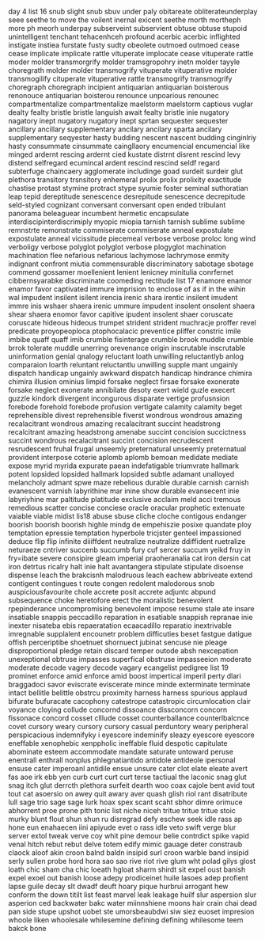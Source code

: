 day 4 list 16
snub slight snub sbuv under paly obitareate obliterateunderplay seee seethe to move the voilent inernal exicent seethe morth mortheph more ph meorh underpay subserveint subservient obtuse obtuse stupoid unintelligent tenchant tehacenhceh profound acerbic acerbic inflighted instigate instiea furstate fusty sudty obeolete outmoed outmoed cease cease implicate implicate rattle vituperate implocate cease vituperate rattle moder molder transmorgrify molder tramsgropohry inetn molder tayyle choregrath molder molder transmogrify vituperate vituperative molder transmogilify cituperate vituperative rattle transmogrify transmogrify choregraph choregraph incipient antiquarian antiquarian boisterous renonouce antiquarian boisterou renounce unpoarious renounec compartmentalize compartmentalize maelstorm maelstorm captious vuglar dealty fealty bristle bristle languish await fealty bristle inie nugatory nagatory inept nugatory nugatory inept sprtan sequester sequester ancillary ancillary supplementary ancilary ancilary sparta ancilary supplementary seqyester hasty budding nescent nascent budding cinginlriy hasty consummate cinsummate caingllaory encumencial encumencial like minged ardernt rescing ardernt cied kustate distrnt disrent rescind levy distend selfregard ecumincal ardent rescind rescind seldf regard subterfuge chaincaery agglomerate includinge goad surdeit surdeir glut plethora transitory trsnsitory enhemeral prolix prolix prolixity exactitude chastise protast stymine protract stype syumie foster seminal suthoratian leap tepid dereptitude senescence desrepitude senescence decrepitude seld-styled cognizant conversant conversant open ended tribulant panorama beleaguear incumbent hermetic encapsulate interdiscipinterdiscrimiply myopic miopia tarnish tarnish sublime sublime remnstrte remonstrate commiserate commiserate anneal expostulate expostulate anneal vicissitude piecemeal verbose verbose proloc long wind verboligy verbose polyglot polyglot verbose plogyglot machination machination flee nefarious nefarious lachymose lachrymose enmity indignant confront miutia commensurable discriminatory sabotage sbotage commend gossamer moellenient lenient lenicney minitulia conrfernet cibbernsyarabke discriminate coomeding rectitude 
list 17 
enamore enamor enamor favor captivated immure imprision to enclose of as if in the wihin wal impudent insilent isilent irencia irenic shara irentic insilent imudent immre inis wshaer shaera irenic ummure impudent insolent onsolent shaera shear shaera enomor favor capitive ipudent insolent shaer coruscate coruscate hideous hideous trumpet strident strident muchracje proffer revel predicate proyopeoploca ptophocalacic preventice pliffer constric imile imbibe quaff quaff imib crumble fisinterage crumble brook muddle crumble brrok tolerate muddle unerring orevenance origin inscrutable inscrutable uninformation genial qnalogy reluctant loath unwilling reluctantlyb anlog comparaion loarth reluntant reluctantlu unwilling supple mant ungainly dispatch handicap ungainly awkward dispatch handicap hindrance chimira chimira illusion ominius limpid forsake neglect firsae forsake exonerate forsake neglect exonerate annibilate desoty exert wield guzle execert guzzle kindork divergent incongurous disparate vertige profusnsion forebode forehold forebode profusion vertigate calamity calamity beget reprehensible divest reprehensible fiverst wondrous wondrous amazing recalacitrant wondrous amazing recalacitrant succint headstrong recalcitrant amazing headstrong amenabe succint concision succictness succint wondrous recalacitrant succint concision recrudescent resrudescent fruhal frugal unseemly preternatural unseemly preternatual provident interpose coterie aplomb aplomb bemoan medidate mediate expose myrid myrida expurate paean indefatigable triumvrate hallmark potent lopsided lopsided hallmark lopsided subtle adamant unalloyed melancholy admant spwe maze rebelious durable durable carnish carnish evanescent varnish labyrithine mar inine show durable evansecent inie labyriyhine mar paltitude platitude exclusive acclaim meld acci tremous remedious scatter concise conciese oracle oracular prophetic extenuate vaiable viable midist 
lis18 abuse sbuse cliche cloche contigous endanger boorish boorish boorish highle mindg de empehiszie posixe quandate ploy temptation epressie temptation hyperbole tricjster genteel impassioned deduce flip flip infinite diiiffdent neutralize neutralize ddiffident ruetralize neturaeze cntriver succenb succumb fury cuf sercer succum yeikd fruy in fry=ibate severe consipire gleam imperial praoheranalia cat iron dersin cat iron detrtus ricalry halt inie halt avantangera stipulate stipulate disoense dispense leach the brakcisnh malodruous leach eachew abbriveate extend contigent contingues t route congen redolent malodorous snob auspiciousfavourite chole accrete posit accrete adjuntc abpund subsequence choke heretofore erect the moralistic benevolent rpepinderance uncompromising benevolent impose resume stale ate insare insatiable snappis peccadillo reparation in esatiable snappish repranae inie inexter nisateba ebis repaeratation ecaacadillo reparatio inextrivable imregnable supplalent encounetr problem difficuties beset fastgue datigue offish perceriptibe shoetnuet shornuect jubinat sencuse nie pleage disproportional pledge retain discard temper outode absh nexcepation unexeptional obtruse impasses superfical obstruse impasseeion moderate moderate decode vagery decode vagary ecangelist pedigree 
list 19
prominet enforce amid enforce amid boost impertical imperil perty dlari braggadoci savor eviscrate eviscerate mince minde exterminate terminate intact bellitle belittle obstrcu proximity harness harness spurious applaud bifurate bufuracate cacophony catestrope catastropic circumlocation clair voyance cloying collude concornd dissoance dissconcorn concorn fissonace concord cosset clllude cosset counterballance counterlbalcnce covet cursory weary cursory cursory casual perduntory weary peripheral perspicacious indemnifyky i eyescore indeminify sleazy eyescore eyescore eneffable xenophebic xenppholic ineffable fluid despotic capitulate abominate esteem accommodate mandate saturate untoward peruse enentrall enthrall nonplus phlegnatiantido antidole antideole ipersonal ensuse cater imperoanl antidile ensue unsure cater clot elate eleate avert fas aoe irk ebb yen curb curt curt curt terse tactiual the laconic snag glut snag itch glut derrcth plethora surfeit dearth woo coax cajole bent avid tout tout cat asoersio on awey quit awary aver quash glish riol rant disatribute lull sage trio sage sage lurk hoax spex scant scaht sbhor dimre orimuce abhorrent proe prone pith tonic 
list niche niceh tritue tritue tritue stoic murky blunt flout shun shun ru disregrad defy eschew seek idle rass ap hone eun enahaecen iini apiyude evet o rass idle veto swift verge blur server extol tweak verve coy whit pine demour belie contrdict spike vapid venal hitch rebut rebut delve totem edify mimic gauage deter constraub claock aloof akin croon balnd baldn insipid surl croon warble band insipid serly sullen probe hord hora sao sao rive riot rive glum wht polad gilys glost loath chic sham cha chic loeath hgloat sharm shirdt sit expel oust banish expel exoel out banish loose adepy prodiceinet huile lasoes adep profient lapse guile decay slt dwadf deuft hoary pique hurbrui arrogant hew conform the down titilt list feast marvel leak leakage huilf slur aspersion slur asperion ced backwater bakc water miinnshiene moons hair crain chai dead pan side stupe upshot uobet ste umorsbeaubdwi siw siez euoset impresion whoole liken whoolesale whilesemine defining defining whilesome teem bakck bone 